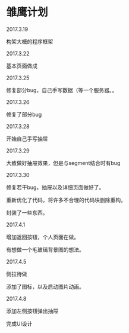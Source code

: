 # 雏鹰计划

2017.3.19

构架大概的程序框架

2017.3.22

基本页面做成

2017.3.25

修复部分bug，自己手写数据（等一个服务器。。

2017.3.26

修复了部分bug

2017.3.28

开始自己手写抽屉

2017.3.29

大致做好抽屉效果，但是与segment结合时有bug

2017.3.30

修复若干bug，抽屉以及详细页面做好了。

重新优化了代码，将许多不合理的代码块删除重构。

封装了一些东西。

2017.4.1

增加返回按钮，个人页面在做。

有想做一个毛玻璃背景图的想法。

2017.4.5

侧拉待做

添加了图标，以及启动图片动画。

2017.4.8

添加左侧按钮弹出抽屉

完成UI设计